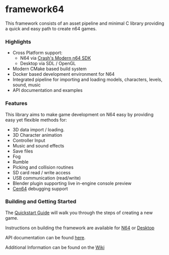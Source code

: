 # framework64
This framework consists of an asset pipeline and minimal C library providing a quick and easy path to create n64 games.

### Highlights

- Cross Platform support: 
  - N64 via [Crash's Modern n64 SDK](https://github.com/CrashOveride95/n64sdkmod)
  - Desktop via SDL / OpenGL
- Modern CMake based build system
- Docker based development environment for N64
- Integrated pipeline for importing and loading models, characters, levels, sound, music
- API documentation and examples

### Features
This library aims to make game development on N64 easy by providing easy yet flexible methods for:
- 3D data import / loading.
- 3D Character animation
- Controller Input
- Music and sound effects
- Save files
- Fog
- Rumble
- Picking and collision routines
- SD card read / write access
- USB communication (read/write)
- Blender plugin supporting live in-engine console preview
- [Cen64](https://github.com/n64dev/cen64) debugging support

### Building and Getting Started
The [Quickstart Guide](https://github.com/matthewcpp/framework64/wiki/Quickstart-Guide) will walk you through the steps of creating a new game.

Instructions on building the framework are available for [N64](https://github.com/matthewcpp/framework64/wiki/Building-for-N64) or [Desktop](https://github.com/matthewcpp/framework64/wiki/Building-For-Desktop)

API documentation can be found [here](https://framework64.readthedocs.io/en/latest/files.html).

Additional Information can be found on the [Wiki](https://github.com/matthewcpp/framework64/wiki)